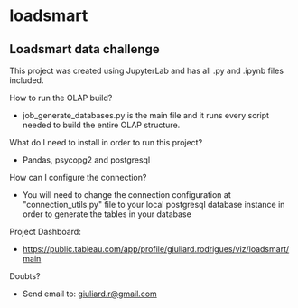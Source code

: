 # loadsmart
## Loadsmart data challenge

This project was created using JupyterLab and has all .py and .ipynb files included.

How to run the OLAP build?
- job_generate_databases.py is the main file and it runs every script needed to build the entire OLAP structure. 

What do I need to install in order to run this project?

- Pandas, psycopg2 and postgresql

How can I configure the connection?
- You will need to change the connection configuration at "connection_utils.py" file to your local postgresql database instance in order to generate the tables in your database

Project Dashboard:
- https://public.tableau.com/app/profile/giuliard.rodrigues/viz/loadsmart/main

Doubts? 
- Send email to: giuliard.r@gmail.com
